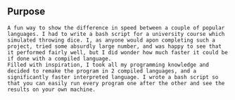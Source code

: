 ## Purpose
    A fun way to show the difference in speed between a couple of popular languages. I had to write a bash script for a university course which simulated throwing dice. I, as anyone would apon completing such a project, tried some absurdly large number, and was happy to see that it performed fairly well, but I did wonder how much faster it could be if done with a compiled language. 
    Filled with inspiration, I took all my programming knowledge and decided to remake the program in 2 compiled languages, and a significantly faster interpreted language. I wrote a bash script so that you can easily run every program one after the other and see the results on your own machine.
